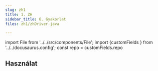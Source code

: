 ```yaml
---
slug: zh1
title: 1. ZH
sidebar_title: 6. Gyakorlat
files: zh1/zhDriver.java

---
```


import File from '../../src/components/File';
import {customFields } from '../../docusaurus.config';
const repo = customFields.repo

## Használat

<File filename="zhDriver.py" folder="bigdata/zh1/jo" repo={repo} lines="L16-L43"/>
<File filename="zhReducer.py" folder="bigdata/zh1/jo" repo={repo} lines="L11-L24"/>
<File filename="zhMapper.py" folder="bigdata/zh1/jo" repo={repo} lines="L13-L27"/>


<!--stackedit_data:
eyJoaXN0b3J5IjpbLTkyNDAyNzcyNl19
-->